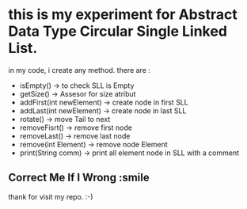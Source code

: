 # this is my experiment for Abstract Data Type Circular Single Linked List.
in my code, i create any method. there are :
- isEmpty() -> to check SLL is Empty
- getSize() -> Assesor for size atribut
- addFirst(int newElement) -> create node in first SLL
- addLast(int newElement) -> create node in last SLL
- rotate() -> move Tail to next
- removeFisrt() -> remove first node
- removeLast() -> remove last node
- remove(int Element) -> remove node Element
- print(String comm) -> print all element node in SLL with a comment

## Correct Me If I Wrong :smile
thank for visit my repo. :-) 
